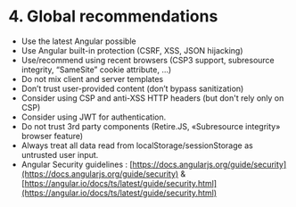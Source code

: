 # 4. Global recommendations


- Use the latest Angular possible
- Use Angular built-in protection (CSRF, XSS, JSON hijacking)
- Use/recommend using recent browsers (CSP3 support, subresource integrity, “SameSite” cookie attribute, …)
- Do not mix client and server templates
- Don’t trust user-provided content  (don’t bypass sanitization)
- Consider using CSP and anti-XSS HTTP headers (but don't rely only on CSP)
- Consider using JWT for authentication.
- Do not trust 3rd party components (Retire.JS, «Subresource integrity» browser feature)
- Always treat all data read from localStorage/sessionStorage as untrusted user input.
- Angular Security guidelines : [https://docs.angularjs.org/guide/security](https://docs.angularjs.org/guide/security) & [https://angular.io/docs/ts/latest/guide/security.html](https://angular.io/docs/ts/latest/guide/security.html)
